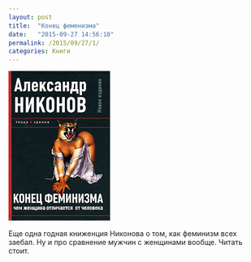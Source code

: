 ```yaml
---
layout: post
title:  "Конец феменизма"
date:   "2015-09-27 14:56:10"
permalink: /2015/09/27/1/
categories: Книги
---
```

![cover](/assets/static/end_of_femen.jpg)

Еще одна годная книженция Никонова о том, как феминизм всех заебал. Ну
и про сравнение мужчин с женщинами вообще. Читать стоит.
